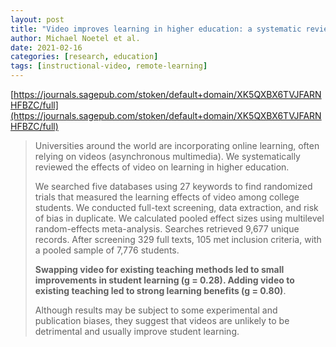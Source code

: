 ```yaml
---
layout: post
title: "Video improves learning in higher education: a systematic review"
author: Michael Noetel et al.
date: 2021-02-16
categories: [research, education]
tags: [instructional-video, remote-learning]
---
```


[https://journals.sagepub.com/stoken/default+domain/XK5QXBX6TVJFARNHFBZC/full](https://journals.sagepub.com/stoken/default+domain/XK5QXBX6TVJFARNHFBZC/full)

> Universities around the world are incorporating online learning, often relying on videos (asynchronous multimedia). We systematically reviewed the effects of video on learning in higher education. 
>
> We searched five databases using 27 keywords to find randomized trials that measured the learning effects of video among college students. We conducted full-text screening, data extraction, and risk of bias in duplicate. We calculated pooled effect sizes using multilevel random-effects meta-analysis. Searches retrieved 9,677 unique records. After screening 329 full texts, 105 met inclusion criteria, with a pooled sample of 7,776 students. 
>
> **Swapping video for existing teaching methods led to small improvements in student learning (g = 0.28). Adding video to existing teaching led to strong learning benefits (g = 0.80)**. 
>
> Although results may be subject to some experimental and publication biases, they suggest that videos are unlikely to be detrimental and usually improve student learning.

